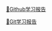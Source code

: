 [:page_with_curl:Github学习报告](https://github.com/Pomran/summary/blob/master/Github%E5%AD%A6%E4%B9%A0%E6%8A%A5%E5%91%8A.md) 

[:page_with_curl:Git学习报告](https://github.com/Pomran/summary/blob/master/Git%E5%AD%A6%E4%B9%A0%E6%8A%A5%E5%91%8A.md)
